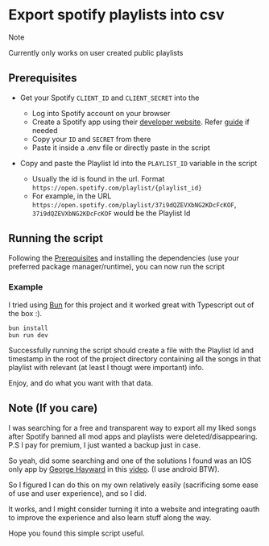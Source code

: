 # Export spotify playlists into csv

> [!NOTE]
> Currently only works on user created public playlists

## Prerequisites

- Get your Spotify `CLIENT_ID` and `CLIENT_SECRET` into the

  - Log into Spotify account on your browser
  - Create a Spotify app using their [developer website](https://developer.spotify.com/dashboard). Refer [guide](https://developer.spotify.com/documentation/web-api/concepts/apps) if needed
  - Copy your `ID` and `SECRET` from there
  - Paste it inside a .env file or directly paste in the script

- Copy and paste the Playlist Id into the `PLAYLIST_ID` variable in the script
  - Usually the id is found in the url. Format `https://open.spotify.com/playlist/{playlist_id}`
  - For example, in the URL `https://open.spotify.com/playlist/37i9dQZEVXbNG2KDcFcKOF`, `37i9dQZEVXbNG2KDcFcKOF` would be the Playlist Id

## Running the script

Following the [Prerequisites](#prerequisites) and installing the dependencies (use your preferred package manager/runtime), you can now run the script

### Example

I tried using [Bun](https://bun.sh) for this project and it worked great with Typescript out of the box :).

```
bun install
bun run dev
```

Successfully running the script should create a file with the Playlist Id and timestamp in the root of the project directory containing all the songs in that playlist with relevant (at least I thougt were important) info.

Enjoy, and do what you want with that data.

## Note (If you care)

I was searching for a free and transparent way to export all my liked songs after Spotify banned all mod apps and playlists were deleted/disappearing. P.S I pay for premium, I just wanted a backup just in case.

So yeah, did some searching and one of the solutions I found was an IOS only app by [George Hayward](https://www.youtube.com/@GeorgeHaywardVideo) in this [video](https://youtu.be/KzoRIzRPk98). (I use android BTW).

So I figured I can do this on my own relatively easily (sacrificing some ease of use and user experience), and so I did.

It works, and I might consider turning it into a website and integrating oauth to improve the experience and also learn stuff along the way.

Hope you found this simple script useful.
